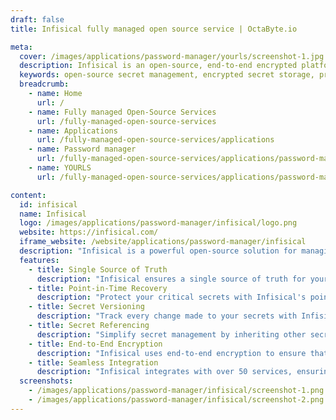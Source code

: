 ```yaml
---
draft: false
title: Infisical fully managed open source service | OctaByte.io

meta:
  cover: /images/applications/password-manager/yourls/screenshot-1.jpg
  description: Infisical is an open-source, end-to-end encrypted platform designed to manage and sync secrets securely across your team and infrastructure, preventing secret leaks.
  keywords: open-source secret management, encrypted secret storage, prevent secret leaks, sync secrets, secrets versioning, point-in-time recovery, secret referencing, DevOps security, Infisical, infrastructure secrets management
  breadcrumb:
    - name: Home
      url: /
    - name: Fully managed Open-Source Services
      url: /fully-managed-open-source-services
    - name: Applications
      url: /fully-managed-open-source-services/applications
    - name: Password manager
      url: /fully-managed-open-source-services/applications/password-manager
    - name: YOURLS
      url: /fully-managed-open-source-services/applications/password-manager/yourls

content:
  id: infisical
  name: Infisical
  logo: /images/applications/password-manager/infisical/logo.png
  website: https://infisical.com/
  iframe_website: /website/applications/password-manager/infisical
  description: "Infisical is a powerful open-source solution for managing secrets in modern applications and infrastructures. With its end-to-end encryption, Infisical ensures that sensitive information, such as API keys, passwords, and access tokens, are securely stored and synchronized across your team and infrastructure. Infisical supports 50+ integrations with CI/CD and production-level third-party services, enabling seamless synchronization and improving collaboration while maintaining top-tier security. The platform offers features like point-in-time recovery, secret versioning, and referencing, allowing you to track and manage secrets efficiently while maintaining control over your critical data. Infisical provides a secure and centralized solution to prevent secret leaks and avoid potential breaches, making it an essential tool for DevOps teams and organizations focused on data security."
  features:
    - title: Single Source of Truth
      description: "Infisical ensures a single source of truth for your secrets. With over 50 integrations, you can sync your secrets seamlessly with CI/CD pipelines and third-party services, improving workflow and ensuring consistency across your infrastructure."
    - title: Point-in-Time Recovery
      description: "Protect your critical secrets with Infisical's point-in-time recovery feature. You can roll back to any snapshot of your secrets, ensuring that you can quickly restore secure data in case of errors or security incidents."
    - title: Secret Versioning
      description: "Track every change made to your secrets with Infisical's secret versioning. This feature allows you to maintain a detailed history of your secrets and changes over time, providing full traceability and accountability."
    - title: Secret Referencing
      description: "Simplify secret management by inheriting other secrets. Infisical’s secret referencing feature allows you to create a central source of truth by referencing other secrets across your infrastructure, reducing duplication and minimizing errors."
    - title: End-to-End Encryption
      description: "Infisical uses end-to-end encryption to ensure that your secrets are securely stored and transferred. All data is encrypted before leaving your infrastructure, keeping your sensitive information safe from unauthorized access."
    - title: Seamless Integration
      description: "Infisical integrates with over 50 services, ensuring smooth synchronization with your existing CI/CD tools, production services, and other third-party platforms. This extensive integration support allows for easy adoption within your workflow without compromising on security."
  screenshots:
    - /images/applications/password-manager/infisical/screenshot-1.png
    - /images/applications/password-manager/infisical/screenshot-2.png
---
```

